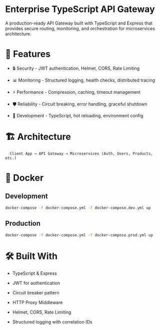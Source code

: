 # Enterprise TypeScript API Gateway
A production-ready API Gateway built with TypeScript and Express that provides secure routing, monitoring, and orchestration for microservices architecture.

# 🚀 Features
- 🔒 Security - JWT authentication, Helmet, CORS, Rate Limiting

- 📊 Monitoring - Structured logging, health checks, distributed tracing

- ⚡ Performance - Compression, caching, timeout management

- 🛡️ Reliability - Circuit breaking, error handling, graceful shutdown

- 🔧 Development - TypeScript, hot reloading, environment config

# 🏗️ Architecture
```text
  Client App → API Gateway → Microservices (Auth, Users, Products, etc.)
```

# 🐳 Docker
## Development
```bash
docker-compose -f docker-compose.yml -f docker-compose.dev.yml up
```

## Production
```bash
docker-compose -f docker-compose.yml -f docker-compose.prod.yml up
```

# 🛠️ Built With
- TypeScript & Express

- JWT for authentication

- Circuit breaker pattern

- HTTP Proxy Middleware

- Helmet, CORS, Rate Limiting

- Structured logging with correlation IDs